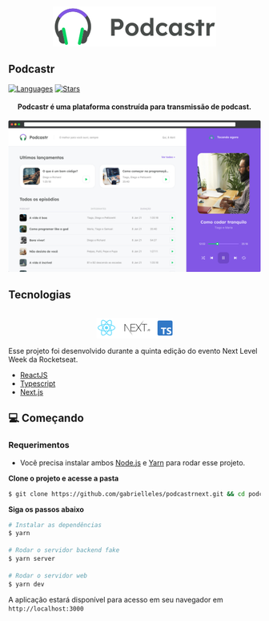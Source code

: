 <div align="center">
  <img src=".github/podcastr-logo.svg" alt="Podcastr logo">
</div>

## Podcastr

[![Languages](https://img.shields.io/github/languages/count/josepholiveira/podcastr?color=%238257E5&style=flat-square)](#)
[![Stars](https://img.shields.io/github/stars/josepholiveira/podcastr?color=8257E5&style=flat-square)](https://github.com/josepholiveira/podcastr/stargazers)

<h4 align="center">
  Podcastr é uma plataforma construída para transmissão de podcast.
</h4>

![Podcastr preview](.github/app-preview.png)

## Tecnologias

<div align="center">
  <br />
  <img src=".github/tech-logos.png" alt="Technologies used">
</div>

Esse projeto foi desenvolvido durante a quinta edição do evento Next Level Week da Rocketseat.


- [ReactJS](https://reactjs.org/)
- [Typescript](https://www.typescriptlang.org/)
- [Next.js](https://nextjs.org/)

## 💻 Começando

### Requerimentos

- Você precisa instalar ambos [Node.js](https://nodejs.org/en/download/) e [Yarn](https://yarnpkg.com/) para rodar esse projeto.

**Clone o projeto e acesse a pasta**

```bash
$ git clone https://github.com/gabrielleles/podcastrnext.git && cd podcastr
```

**Siga os passos abaixo**

```bash
# Instalar as dependências
$ yarn

# Rodar o servidor backend fake
$ yarn server

# Rodar o servidor web
$ yarn dev
```


A aplicação estará disponível para acesso em seu navegador em `http://localhost:3000`


